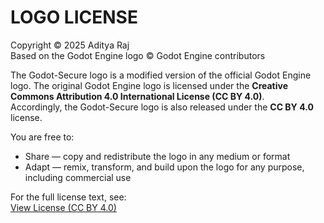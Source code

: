 # LOGO LICENSE

Copyright © 2025 Aditya Raj  
Based on the Godot Engine logo © Godot Engine contributors  

The Godot-Secure logo is a modified version of the official Godot Engine logo. The original Godot Engine logo is licensed under the **Creative Commons Attribution 4.0 International License (CC BY 4.0)**.  
Accordingly, the Godot-Secure logo is also released under the **CC BY 4.0** license.

You are free to:

- Share — copy and redistribute the logo in any medium or format  
- Adapt — remix, transform, and build upon the logo for any purpose, including commercial use  

For the full license text, see:  
[View License (CC BY 4.0)](https://creativecommons.org/licenses/by/4.0/)
